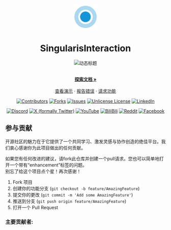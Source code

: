 <div align="center">
  <a href="https://github.com/othneildrew/Best-README-Template">
    <img src="Resources/Icon128.png" alt="Logo" width="80" height="80">
  </a>

  <h1 align="center">SingularisInteraction</h1>
  <img src="https://readme-typing-svg.demolab.com?font=Fira+Code&size=24&duration=3000&pause=500&color=C191FF&center=true&vCenter=true&width=800&lines=🚀+基于+Unreal+Engine+5+的纯C%2B%2B交互插件;⚡+零运行时性能损耗;🎮+蓝图友好" alt="动态标题" />

  <p align="center">
    <br />
    <a href="https://github.com/othneildrew/Best-README-Template"><strong>探索文档 »</strong></a>
    <br />
    <br />
    <a href="https://github.com/othneildrew/Best-README-Template">查看演示</a>
    &middot;
    <a href="https://github.com/othneildrew/Best-README-Template/issues/new?labels=bug&template=bug-report---.md">报告错误</a>
    &middot;
    <a href="https://github.com/othneildrew/Best-README-Template/issues/new?labels=enhancement&template=feature-request---.md">请求功能</a>
  </p>
</div>



<!-- 核心徽章 -->
<p align="center">  
<a href="https://discord.gg/pickrubbish"><img src="https://img.shields.io/github/contributors/TrifingZW/SingularisInteraction.svg?style=for-the-badge" alt="Contributors"></a>
<a href="https://twitter.com/pickrubbish"><img src="https://img.shields.io/github/forks/TrifingZW/SingularisInteraction.svg?style=for-the-badge" alt="Forks"></a>
<a href="https://www.youtube.com/c/pickrubbish"><img src="https://img.shields.io/github/issues/TrifingZW/SingularisInteraction.svg?style=for-the-badge" alt="Issues"></a>
<a href="https://www.bilibili.com/pickrubbish/"><img src="https://img.shields.io/github/license/TrifingZW/SingularisInteraction.svg?style=for-the-badge" alt="Unlicense License"></a>
<a href="https://www.reddit.com/r/pickrubbish/"><img src="https://img.shields.io/badge/-LinkedIn-black.svg?style=for-the-badge&logo=linkedin&colorB=555" alt="LinkedIn"></a>
</p>
<p align="center">  
<a href="https://discord.gg/pickrubbish"><img src="https://img.shields.io/badge/Discord-5865F2?style=for-the-badge&logo=discord&logoColor=white" alt="Discord"></a>
<a href="https://twitter.com/pickrubbish"><img src="https://img.shields.io/badge/twitter-000000?style=for-the-badge&logo=x&logoColor=white" alt="X (formally Twitter)"></a>
<a href="https://www.youtube.com/c/pickrubbish"><img src="https://img.shields.io/badge/YouTube-FF0000?style=for-the-badge&logo=youtube&logoColor=white" alt="YouTube"></a>
<a href="https://www.bilibili.com/pickrubbish/"><img src="https://img.shields.io/badge/BiliBili-E4405F?style=for-the-badge&logo=bilibili&logoColor=white" alt="BiliBili"></a>
<a href="https://www.reddit.com/r/pickrubbish/"><img src="https://img.shields.io/badge/Reddit-FF4500?style=for-the-badge&logo=reddit&logoColor=white" alt="Reddit"></a>
<a href="https://www.facebook.com/pickrubbish/"><img src="https://img.shields.io/badge/Facebook-1877F2?style=for-the-badge&logo=facebook&logoColor=white" alt="Facebook"></a>
</p>

## 参与贡献

开源社区的魅力在于它提供了一个共同学习、激发灵感与协作创造的绝佳平台。我们衷心感谢你为此项目做出的任何贡献。

如果您有任何改进的建议，请fork此仓库并创建一个pull请求。您也可以简单地打开一个带有“enhancement”标签的问题。  
别忘了给这个项目点个星！再次感谢！

1. Fork 项目
2. 创建你的功能分支 (`git checkout -b feature/AmazingFeature`)
3. 提交你的更改 (`git commit -m 'Add some AmazingFeature'`)
4. 推送到分支 (`git push origin feature/AmazingFeature`)
5. 打开一个 Pull Request

### 主要贡献者:

<a href="https://github.com/TrifingZW/SingularisInteraction/graphs/contributors">
  <img src="https://contrib.rocks/image?repo=TrifingZW/SingularisInteraction"  alt=""/>
</a>



<!-- MARKDOWN LINKS & IMAGES -->
<!-- https://www.markdownguide.org/basic-syntax/#reference-style-links -->

[contributors-shield]: https://img.shields.io/github/contributors/TrifingZW/SingularisInteraction.svg?style=for-the-badge

[contributors-url]: https://github.com/TrifingZW/SingularisInteraction/graphs/contributors

[forks-shield]: https://img.shields.io/github/forks/TrifingZW/SingularisInteraction.svg?style=for-the-badge

[forks-url]: https://github.com/TrifingZW/SingularisInteraction/network/members

[stars-shield]: https://img.shields.io/github/stars/TrifingZW/SingularisInteraction.svg?style=for-the-badge

[stars-url]: https://github.com/TrifingZW/SingularisInteraction/stargazers

[issues-shield]: https://img.shields.io/github/issues/TrifingZW/SingularisInteraction.svg?style=for-the-badge

[issues-url]: https://github.com/TrifingZW/SingularisInteraction/issues

[license-shield]: https://img.shields.io/github/license/TrifingZW/SingularisInteraction.svg?style=for-the-badge

[license-url]: https://github.com/TrifingZW/SingularisInteraction/blob/master/LICENSE.txt

[linkedin-shield]: https://img.shields.io/badge/-LinkedIn-black.svg?style=for-the-badge&logo=linkedin&colorB=555

[linkedin-url]: https://linkedin.com/in/othneildrew
